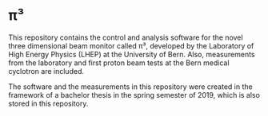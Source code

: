 # π³

This repository contains the control and analysis software for the novel three dimensional beam monitor called π³, developed by the Laboratory of High Energy Physics (LHEP) at the University of Bern.
Also, measurements from the laboratory and first proton beam tests at the Bern medical cyclotron are included.

The software and the measurements in this repository were created in the framework of a bachelor thesis in the spring semester of 2019, which is also stored in this repository.



